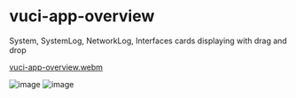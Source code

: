 # vuci-app-overview
System, SystemLog, NetworkLog, Interfaces cards displaying with drag and drop

[vuci-app-overview.webm](https://user-images.githubusercontent.com/75335966/204771459-0b27f234-5281-4774-9e4d-16898ecd0adb.webm)


![image](https://user-images.githubusercontent.com/75335966/204769020-a0eb0f4f-f1dc-4449-a6f9-a7ac22b83cb4.png)
![image](https://user-images.githubusercontent.com/75335966/204769049-aacacc37-ddb8-43bf-b08a-d9b54cc9cdb5.png)




